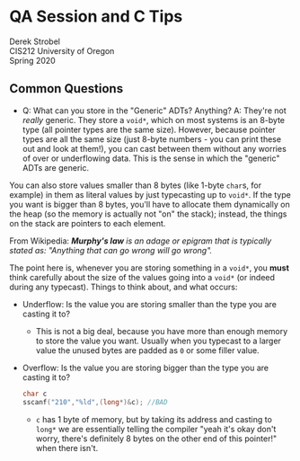 # QA Session and C Tips
Derek Strobel  
CIS212 University of Oregon  
Spring 2020

## Common Questions
* Q: What can you store in the "Generic" ADTs? Anything?
A: They're not *really* generic. They store a `void*`, which on most systems is an 8-byte type (all pointer types are the same size). However, because pointer types are all the same size (just 8-byte numbers - you can print these out and look at them!), you can cast between them without any worries of over or underflowing data. This is the sense in which the "generic" ADTs are generic. 

You can also store values smaller than 8 bytes (like 1-byte `char`s, for example) in them as literal values by just typecasting up to `void*`. If the type you want is bigger than 8 bytes, you'll have to allocate them dynamically on the heap (so the memory is actually not "on" the stack); instead, the things on the stack are pointers to each element.

From Wikipedia:
***Murphy's law** is an adage or epigram that is typically stated as: "Anything that can go wrong will go wrong".*

The point here is, whenever you are storing something in a `void*`, you **must** think carefully about the size of the values going into a `void*` (or indeed during any typecast). Things to think about, and what occurs:
* Underflow: Is the value you are storing smaller than the type you are casting it to? 
    * This is not a big deal, because you have more than enough memory to store the value you want. Usually when you typecast to a larger value the unused bytes are padded as `0` or some filler value.

* Overflow: Is the value you are storing bigger than the type you are casting it to? 
    ```C
    char c
    sscanf("210","%ld",(long*)&c); //BAD
    ```
    * `c` has 1 byte of memory, but by taking its address and casting to `long*` we are essentially telling the compiler "yeah it's okay don't worry, there's definitely 8 bytes on the other end of this pointer!" when there isn't.


